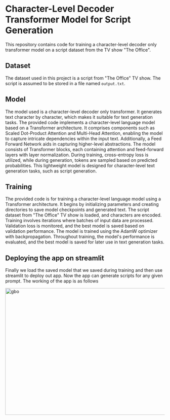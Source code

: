 # Character-Level Decoder Transformer Model for Script Generation

This repository contains code for training a character-level decoder only transformer model on a script dataset from the TV show "The Office".

## Dataset
The dataset used in this project is a script from "The Office" TV show. The script is assumed to be stored in a file named `output.txt`. 

## Model
The model used is a character-level decoder only transformer. It generates text character by character, which makes it suitable for text generation tasks.
The provided code implements a character-level language model based on a Transformer architecture. It comprises components such as Scaled Dot-Product Attention and 
Multi-Head Attention, enabling the model to capture intricate dependencies within the input text. Additionally, a Feed Forward Network aids in capturing higher-level abstractions. 
The model consists of Transformer blocks, each containing attention and feed-forward layers with layer normalization. During training, cross-entropy loss is utilized, 
while during generation, tokens are sampled based on predicted probabilities. This lightweight model is designed for character-level text generation tasks,
such as script generation.


## Training
The provided code is for training a character-level language model using a Transformer architecture. It begins by initializing parameters and creating directories to save 
model checkpoints and generated text. The script dataset from "The Office" TV show is loaded, and characters are encoded. 
Training involves iterations where batches of input data are processed. 
Validation loss is monitored, and the best model is saved based on validation performance. 
The model is trained using the AdamW optimizer with backpropagation. 
Throughout training, the model's performance is evaluated, and the best model is saved for later use in text generation tasks.

## Deploying the app on streamlit
Finally we load the saved model that we saved during training and then use streamlit to deploy out app. Now the app can generate scripts for any given prompt. 
The working of the app is as follows


<img src="https://github.com/mishra-kunal1/The-Office-Script-Generator-using-LLM/assets/99056351/a0c66c29-ecc5-4dd1-b43d-0ed08a4b9fb6" alt="gbo" width="600" height="400">


